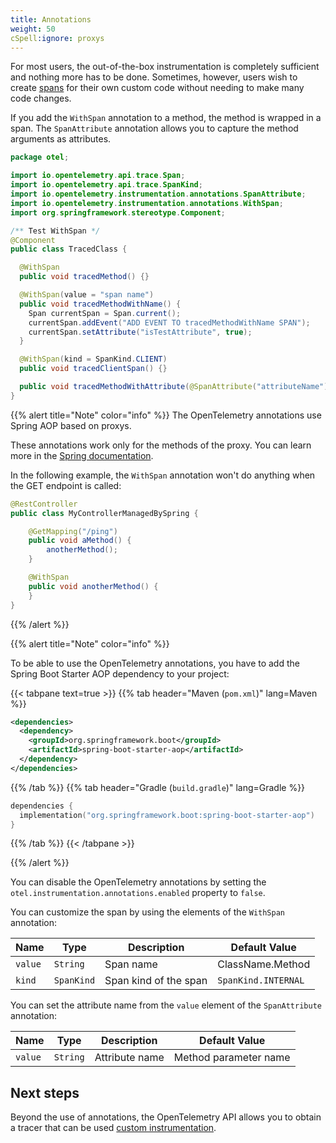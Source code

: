 ```yaml
---
title: Annotations
weight: 50
cSpell:ignore: proxys
---
```


<!-- markdownlint-disable blanks-around-fences -->
<?code-excerpt path-base="examples/java/spring-starter"?>

For most users, the out-of-the-box instrumentation is completely sufficient and
nothing more has to be done. Sometimes, however, users wish to create
[spans](/docs/concepts/signals/traces/#spans) for their own custom code without
needing to make many code changes.

If you add the `WithSpan` annotation to a method, the method is wrapped in a
span. The `SpanAttribute` annotation allows you to capture the method arguments
as attributes.

<!-- prettier-ignore-start -->
<?code-excerpt "src/main/java/otel/TracedClass.java"?>
```java
package otel;

import io.opentelemetry.api.trace.Span;
import io.opentelemetry.api.trace.SpanKind;
import io.opentelemetry.instrumentation.annotations.SpanAttribute;
import io.opentelemetry.instrumentation.annotations.WithSpan;
import org.springframework.stereotype.Component;

/** Test WithSpan */
@Component
public class TracedClass {

  @WithSpan
  public void tracedMethod() {}

  @WithSpan(value = "span name")
  public void tracedMethodWithName() {
    Span currentSpan = Span.current();
    currentSpan.addEvent("ADD EVENT TO tracedMethodWithName SPAN");
    currentSpan.setAttribute("isTestAttribute", true);
  }

  @WithSpan(kind = SpanKind.CLIENT)
  public void tracedClientSpan() {}

  public void tracedMethodWithAttribute(@SpanAttribute("attributeName") String parameter) {}
}
```
<!-- prettier-ignore-end -->

{{% alert title="Note" color="info" %}} The OpenTelemetry annotations use Spring
AOP based on proxys.

These annotations work only for the methods of the proxy. You can learn more in
the
[Spring documentation](https://docs.spring.io/spring-framework/reference/core/aop/proxying.html).

In the following example, the `WithSpan` annotation won't do anything when the
GET endpoint is called:

```java
@RestController
public class MyControllerManagedBySpring {

    @GetMapping("/ping")
    public void aMethod() {
        anotherMethod();
    }

    @WithSpan
    public void anotherMethod() {
    }
}
```

{{% /alert %}}

{{% alert title="Note" color="info" %}}

To be able to use the OpenTelemetry annotations, you have to add the Spring Boot
Starter AOP dependency to your project:

{{< tabpane text=true >}} {{% tab header="Maven (`pom.xml`)" lang=Maven %}}

```xml
<dependencies>
  <dependency>
    <groupId>org.springframework.boot</groupId>
    <artifactId>spring-boot-starter-aop</artifactId>
  </dependency>
</dependencies>
```

{{% /tab %}} {{% tab header="Gradle (`build.gradle`)" lang=Gradle %}}

```kotlin
dependencies {
  implementation("org.springframework.boot:spring-boot-starter-aop")
}
```

{{% /tab %}} {{< /tabpane >}}

{{% /alert %}}

You can disable the OpenTelemetry annotations by setting the
`otel.instrumentation.annotations.enabled` property to `false`.

You can customize the span by using the elements of the `WithSpan` annotation:

| Name    | Type       | Description           | Default Value       |
| ------- | ---------- | --------------------- | ------------------- |
| `value` | `String`   | Span name             | ClassName.Method    |
| `kind`  | `SpanKind` | Span kind of the span | `SpanKind.INTERNAL` |

You can set the attribute name from the `value` element of the `SpanAttribute`
annotation:

| Name    | Type     | Description    | Default Value         |
| ------- | -------- | -------------- | --------------------- |
| `value` | `String` | Attribute name | Method parameter name |

## Next steps

Beyond the use of annotations, the OpenTelemetry API allows you to obtain a
tracer that can be used [custom instrumentation](../api).
